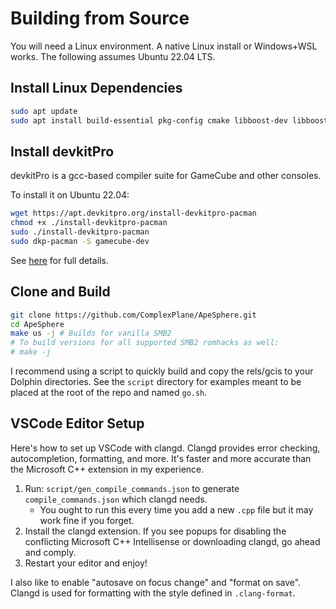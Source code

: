 # Building from Source

You will need a Linux environment. A native Linux install or Windows+WSL works. The following assumes Ubuntu 22.04 LTS.

## Install Linux Dependencies

```sh
sudo apt update
sudo apt install build-essential pkg-config cmake libboost-dev libboost-program-options-dev
```

## Install devkitPro

devkitPro is a gcc-based compiler suite for GameCube and other consoles.

To install it on Ubuntu 22.04:

```sh
wget https://apt.devkitpro.org/install-devkitpro-pacman
chmod +x ./install-devkitpro-pacman
sudo ./install-devkitpro-pacman
sudo dkp-pacman -S gamecube-dev
```

See [here](https://devkitpro.org/wiki/devkitPro_pacman) for full details.

## Clone and Build

```sh
git clone https://github.com/ComplexPlane/ApeSphere.git
cd ApeSphere
make us -j # Builds for vanilla SMB2
# To build versions for all supported SMB2 romhacks as well:
# make -j
```

I recommend using a script to quickly build and copy the rels/gcis to your Dolphin directories. See the `script` directory for examples meant to be placed at the root of the repo and named `go.sh`.

## VSCode Editor Setup

Here's how to set up VSCode with clangd. Clangd provides error checking, autocompletion, formatting, and more. It's faster and more accurate than the Microsoft C++ extension in my experience.

1. Run: `script/gen_compile_commands.json` to generate `compile_commands.json` which clangd needs.
    - You ought to run this every time you add a new `.cpp` file but it may work fine if you forget.
2. Install the clangd extension. If you see popups for disabling the conflicting Microsoft C++ Intellisense or downloading clangd, go ahead and comply.
3. Restart your editor and enjoy!

I also like to enable "autosave on focus change" and "format on save". Clangd is used for formatting with the style defined in `.clang-format`.
